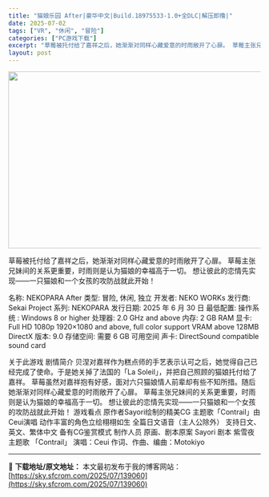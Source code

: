 ```yaml
---
title: "猫娘乐园 After|豪华中文|Build.18975533-1.0+全DLC|解压即撸|"
date: 2025-07-02
tags: ["VR", "休闲", "冒险"]
categories: ["PC游戏下载"]
excerpt: "草莓被托付给了嘉祥之后，她渐渐对同样心藏爱意的时雨敞开了心扉。 草莓主张兄妹间的关系更重要，时雨则是认为猫娘的幸福高于一切。 想让彼此的恋情先实现——一只猫娘和一个女孩的攻防战就此开始！ 名称: NEKOPARA After 类型: 冒险, 休闲, 独立 开发者: NEKO WORKs 发行商: S&hellip;"
layout: post
---
```


<img class="aligncenter size-full wp-image-139061" src="https://sky.sfcrom.com/wp-content/uploads/2025/07/2025070206382385.webp" alt="" width="616" height="353" />

草莓被托付给了嘉祥之后，她渐渐对同样心藏爱意的时雨敞开了心扉。 草莓主张兄妹间的关系更重要，时雨则是认为猫娘的幸福高于一切。 想让彼此的恋情先实现——一只猫娘和一个女孩的攻防战就此开始！

名称: NEKOPARA After
类型: 冒险, 休闲, 独立
开发者: NEKO WORKs
发行商: Sekai Project
系列: NEKOPARA
发行日期: 2025 年 6 月 30 日
最低配置:
操作系统 : Windows 8 or higher
处理器: 2.0 GHz and above
内存: 2 GB RAM
显卡: Full HD 1080p 1920×1080 and above, full color support VRAM above 128MB
DirectX 版本: 9.0
存储空间: 需要 6 GB 可用空间
声卡: DirectSound compatible sound card

关于此游戏
剧情简介
贝涅对嘉祥作为糕点师的手艺表示认可之后，她觉得自己已经完成了使命。于是她关掉了法国的「La Soleil」，并把自己照顾的猫娘托付给了嘉祥。
草莓虽然对嘉祥抱有好感，面对六只猫娘情人前辈却有些不知所措。随后她渐渐对同样心藏爱意的时雨敞开了心扉。
草莓主张兄妹间的关系更重要，时雨则是认为猫娘的幸福高于一切。
想让彼此的恋情先实现——一只猫娘和一个女孩的攻防战就此开始！
游戏看点
原作者Sayori绘制的精美CG
主题歌「Contrail」由Ceui演唱
动作丰富的角色立绘栩栩如生
全篇日文语音（主人公除外）
支持日文、英文、繁体中文
备有CG鉴赏模式
制作人员
原画、剧本原案
Sayori
剧本
紫雪夜
主题歌
「Contrail」
演唱：Ceui
作词、作曲、编曲：Motokiyo

---
📖 **下载地址/原文地址：** 本文最初发布于我的博客网站：[https://sky.sfcrom.com/2025/07/139060](https://sky.sfcrom.com/2025/07/139060)
